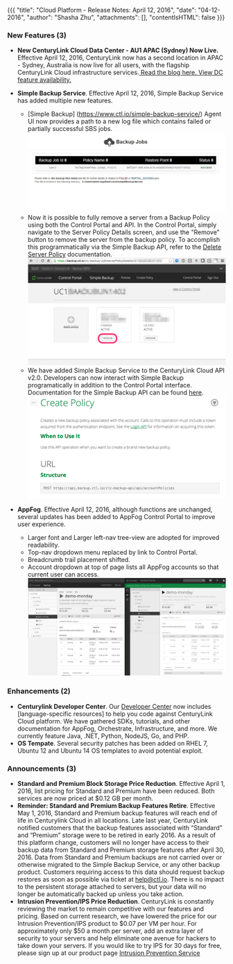 {{{
"title": "Cloud Platform - Release Notes: April 12, 2016",
"date": "04-12-2016",
"author": "Shasha Zhu",
"attachments": [],
"contentIsHTML": false
}}}
### New Features (3)
* __New CenturyLink Cloud Data Center - AU1 APAC (Sydney) Now Live.__ 
  Effective April 12, 2016, CenturyLink now has a second location in APAC - Sydney, Australia is now live for all users, with the flagship CenturyLink Cloud infrastructure services.[ Read the
blog here. ](../General/centurylink-cloud-data-center-locations.md) [View DC feature availability. ](../General/centuryLink-cloud-feature-availability-matrix.md) 
* __Simple Backup Service__. Effective April 12, 2016, Simple Backup Service has added multiple new features.
  - [Simple Backup] (https://www.ctl.io/simple-backup-service/) Agent UI now provides a path to a new log file which contains failed or partially successful SBS jobs. ![FailedBackupsFileCSV_Location_shown](../images/FailedBackupsFileCSV_Location_shown.JPG)
  - Now it is possible to fully remove a server from a Backup Policy using both the Control Portal and API.  In the Control Portal, simply navigate to the Server Policy Details screen, and use the "Remove" button to remove the server from the backup policy. To accomplish this programmatically via the Simple Backup API, refer to the [Delete Server Policy](https://www.ctl.io/api-docs/v2/#simple-backup-delete-server-policy) documentation. ![Server_Policy_Remove_Button](../images/Server_Policy_Remove_Button.png)  
  - We have added Simple Backup Service to the CenturyLink Cloud API v2.0.  Developers can now interact with Simple Backup programatically in addition to the Control Portal interface. Documentation for the Simple Backup API can be found [here](https://www.ctl.io/api-docs/v2/#simple-backup). ![API_Documentation_V2_-_CenturyLink_Cloud](../images/API_Documentation_V2_-_CenturyLink_Cloud.png)

* __AppFog__. Effective April 12, 2016, although functions are unchanged, several updates has been added to AppFog Control Portal to improve user experience.
  - Larger font and Larger left-nav tree-view are adopted for improved readability.
  - Top-nav dropdown menu replaced by link to Control Portal.
  - Breadcrumb trail placement shifted.
  - Account dropdown at top of page lists all AppFog accounts so that current user can access.
![AppFog Application Dashboard Comparison](../images/AF-app-dashboard-comparison2.png)

### Enhancements (2)
* __Centurylink Developer Center__. Our [Developer Center](https://www.ctl.io/developers/) now includes [language-specific resources] to help you code against CenturyLink Cloud platform. We have gathered SDKs, tutorials, and other documentation for AppFog, Orchestrate, Infrastructure, and more. We currently feature Java, .NET, Python, NodeJS, Go, and PHP.
* __OS Tempate__. Several security patches has been added on RHEL 7,  Ubuntu 12 and Ubuntu 14 OS templates to avoid potential exploit.

### Announcements (3)
* __Standard and Premium Block Storage Price Reduction__. Effective April 1, 2016, list pricing for Standard and Premium have been reduced. Both services are now priced at $0.12 GB per month.
* __Reminder: Standard and Premium Backup Features Retire__. Effective May 1, 2016, Standard and Premium backup features will reach end of life in Centurylink Cloud in all locations. 
  Late last year, CenturyLink notified customers that the backup features associated with “Standard” and “Premium” storage were to be retired in early 2016. As a result of this platform change, customers will no longer have access to their backup data from Standard and Premium storage features after April 30, 2016. Data from Standard and Premium backups are not carried over or otherwise migrated to the Simple Backup Service, or any other backup product. Customers requiring access to this data should request backup restores as soon as possible via ticket at help@ctl.io. There is no impact to the persistent storage attached to servers, but your data will no longer be automatically backed up unless you take action.
* __Intrusion Prevention/IPS Price Reduction__. CenturyLink is constantly reviewing the market to remain competitive with our features and pricing. Based on current research, we have lowered the price for our Intrusion Prevention/IPS product to $0.07 per VM per hour. For approximately only $50 a month per server, add an extra layer of security to your servers and help eliminate one avenue for hackers to take down your servers. If you would like to try IPS for 30 days for free, please sign up at our product page [Intrusion Prevention Service](https://www.ctl.io/intrusion-prevention-service/)
  
